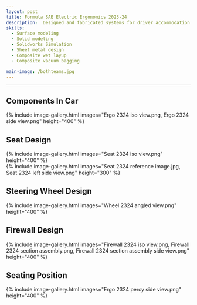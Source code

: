 ```yaml
---
layout: post
title: Formula SAE Electric Ergonomics 2023-24
description:  Designed and fabricated systems for driver accommodation for the 2023-24 Formula SAE season in compliance with FSAE 2024 ruleset. Components included driver's seat, steering wheel, headrest, firewall, nose cone, and body panels.
skills: 
  - Surface modeling
  - Solid modeling
  - Solidworks Simulation
  - Sheet metal design
  - Composite wet layup
  - Composite vacuum bagging

main-image: /bothteams.jpg
---
```


---
## Components In Car
{% include image-gallery.html images="Ergo 2324 iso view.png, Ergo 2324 side view.png" height="400" %}

## Seat Design
{% include image-gallery.html images="Seat 2324 iso view.png" height="400" %} <br>
{% include image-gallery.html images="Seat 2324 reference image.jpg, Seat 2324 left side view.png" height="300" %}

## Steering Wheel Design
{% include image-gallery.html images="Wheel 2324 angled view.png" height="400" %}

## Firewall Design
{% include image-gallery.html images="Firewall 2324 iso view.png, Firewall 2324 section assembly.png, Firewall 2324 section assembly side view.png" height="400" %}

## Seating Position
{% include image-gallery.html images="Ergo 2324 percy side view.png" height="400" %}
